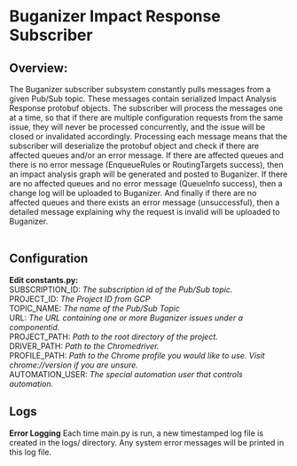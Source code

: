 # Buganizer Impact Response Subscriber

## **Overview:**
The Buganizer subscriber subsystem constantly pulls messages from a given Pub/Sub topic. These messages contain serialized Impact Analysis Response protobuf objects. The subscriber will process the messages one at a time, so that if there are multiple configuration requests from the same issue, they will never be processed concurrently, and the issue will be closed or invalidated accordingly. Processing each message means that the subscriber will deserialize the protobuf object and check if there are affected queues and/or an error message. If there are affected queues and there is no error message (EnqueueRules or RoutingTargets success), then an impact analysis graph will be generated and posted to Buganizer. If there are no affected queues and no error message (QueueInfo success), then a change log will be uploaded to Buganizer. And finally if there are no affected queues and there exists an error message (unsuccessful), then a detailed message explaining why the request is invalid will be uploaded to Buganizer. <br/><br/>


**Configuration**
-------------------------------------------------------------------------------

**Edit constants.py:**<br/>
SUBSCRIPTION_ID: *The subscription id of the Pub/Sub topic.*<br/>
PROJECT_ID: *The Project ID from GCP*<br/>
TOPIC_NAME: *The name of the Pub/Sub Topic* <br/>
URL: *The URL containing one or more Buganizer issues under a componentid.*<br/>
PROJECT_PATH: *Path to the root directory of the project.* <br/>
DRIVER_PATH: *Path to the Chromedriver.*<br/>
PROFILE_PATH: *Path to the Chrome profile you would like to use. Visit chrome://version if you are unsure.*<br/>
AUTOMATION_USER: *The special automation user that controls automation.*<br/>


**Logs**
-------------------------------------------------------------------------------


**Error Logging** Each time main.py is run, a new timestamped log file is created in the logs/ directory. Any system error messages will be printed in this log file.